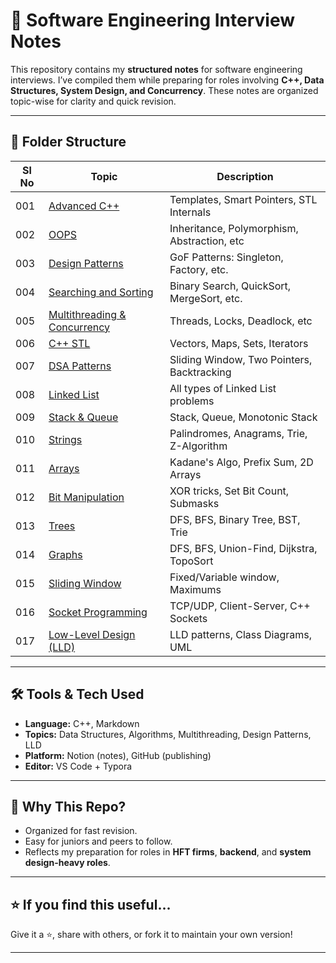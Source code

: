 # 🧠 Software Engineering Interview Notes

This repository contains my **structured notes** for software engineering interviews. I’ve compiled them while preparing for roles involving **C++, Data Structures, System Design, and Concurrency**. These notes are organized topic-wise for clarity and quick revision.

---

## 📁 Folder Structure

| Sl No | Topic                              | Description                                 |
|-------|------------------------------------|---------------------------------------------|
| 001   | [Advanced C++](./SOFTWARE-DEVELOPER-INTERVIEW-PREP/001_Advanced-C++) | Templates, Smart Pointers, STL Internals    |
| 002   | [OOPS](./SOFTWARE-DEVELOPER-INTERVIEW-PREP/002_OOPS)                 | Inheritance, Polymorphism, Abstraction, etc |
| 003   | [Design Patterns](./SOFTWARE-DEVELOPER-INTERVIEW-PREP/003_Design_Patterns) | GoF Patterns: Singleton, Factory, etc.     |
| 004   | [Searching and Sorting](./SOFTWARE-DEVELOPER-INTERVIEW-PREP/004_Searching_and_Sorting) | Binary Search, QuickSort, MergeSort, etc. |
| 005   | [Multithreading & Concurrency](./SOFTWARE-DEVELOPER-INTERVIEW-PREP/005_Multithreading-Concurrency) | Threads, Locks, Deadlock, etc              |
| 006   | [C++ STL](./SOFTWARE-DEVELOPER-INTERVIEW-PREP/006_CPP_STL)           | Vectors, Maps, Sets, Iterators              |
| 007   | [DSA Patterns](./SOFTWARE-DEVELOPER-INTERVIEW-PREP/007_ALL-DSA-PATTERNS) | Sliding Window, Two Pointers, Backtracking |
| 008   | [Linked List](./SOFTWARE-DEVELOPER-INTERVIEW-PREP/008_Linked%20List) | All types of Linked List problems           |
| 009   | [Stack & Queue](./SOFTWARE-DEVELOPER-INTERVIEW-PREP/009_Stack-Queue-Buffer) | Stack, Queue, Monotonic Stack             |
| 010   | [Strings](./SOFTWARE-DEVELOPER-INTERVIEW-PREP/010_Strings)           | Palindromes, Anagrams, Trie, Z-Algorithm    |
| 011   | [Arrays](./SOFTWARE-DEVELOPER-INTERVIEW-PREP/011_Array)              | Kadane's Algo, Prefix Sum, 2D Arrays        |
| 012   | [Bit Manipulation](./SOFTWARE-DEVELOPER-INTERVIEW-PREP/012_Bit-Manipulation) | XOR tricks, Set Bit Count, Submasks      |
| 013   | [Trees](./SOFTWARE-DEVELOPER-INTERVIEW-PREP/013_Trees)               | DFS, BFS, Binary Tree, BST, Trie            |
| 014   | [Graphs](./SOFTWARE-DEVELOPER-INTERVIEW-PREP/014_Graphs)             | DFS, BFS, Union-Find, Dijkstra, TopoSort    |
| 015   | [Sliding Window](./SOFTWARE-DEVELOPER-INTERVIEW-PREP/015_Sliding-Window) | Fixed/Variable window, Maximums            |
| 016   | [Socket Programming](./SOFTWARE-DEVELOPER-INTERVIEW-PREP/016_Socket-Programming) | TCP/UDP, Client-Server, C++ Sockets      |
| 017   | [Low-Level Design (LLD)](./SOFTWARE-DEVELOPER-INTERVIEW-PREP/017_Low-Level-Design) | LLD patterns, Class Diagrams, UML         |

---

## 🛠️ Tools & Tech Used

- **Language:** C++, Markdown  
- **Topics:** Data Structures, Algorithms, Multithreading, Design Patterns, LLD  
- **Platform:** Notion (notes), GitHub (publishing)  
- **Editor:** VS Code + Typora

---

## 📌 Why This Repo?

- Organized for fast revision.
- Easy for juniors and peers to follow.
- Reflects my preparation for roles in **HFT firms**, **backend**, and **system design-heavy roles**.

---

## ⭐ If you find this useful...

Give it a ⭐️, share with others, or fork it to maintain your own version!

---
